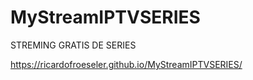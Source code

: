 # MyStreamIPTVSERIES
STREMING GRATIS DE SERIES


https://ricardofroeseler.github.io/MyStreamIPTVSERIES/
